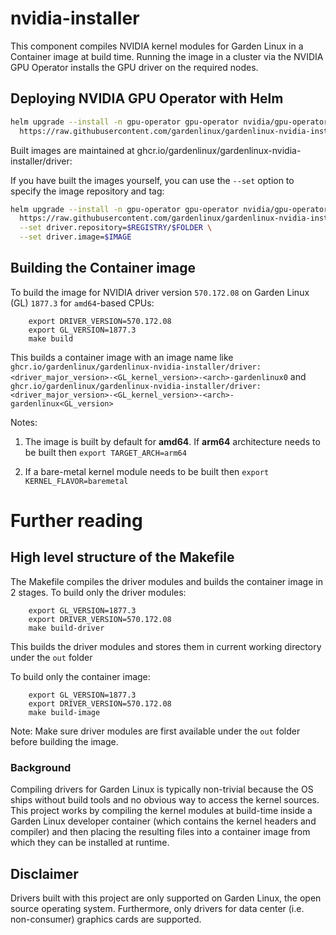 # nvidia-installer

This component compiles NVIDIA kernel modules for Garden Linux in a Container image at build time.
Running the image in a cluster via the NVIDIA GPU Operator installs the GPU driver on the required nodes.

## Deploying NVIDIA GPU Operator with Helm

```bash
helm upgrade --install -n gpu-operator gpu-operator nvidia/gpu-operator --values \
  https://raw.githubusercontent.com/gardenlinux/gardenlinux-nvidia-installer/refs/heads/main/helm/gpu-operator-values.yaml
```
Built images are maintained at ghcr.io/gardenlinux/gardenlinux-nvidia-installer/driver:<driver-major-version>

If you have built the images yourself, you can use the `--set` option to specify the image repository and tag:
```bash
helm upgrade --install -n gpu-operator gpu-operator nvidia/gpu-operator --values \
  https://raw.githubusercontent.com/gardenlinux/gardenlinux-nvidia-installer/refs/heads/main/helm/gpu-operator-values.yaml \
  --set driver.repository=$REGISTRY/$FOLDER \
  --set driver.image=$IMAGE
```

## Building the Container image

To build the image for NVIDIA driver version `570.172.08` on Garden Linux (GL) `1877.3` for `amd64`-based CPUs:

```
    export DRIVER_VERSION=570.172.08
    export GL_VERSION=1877.3
    make build
```
This builds a container image with an image name like 
`ghcr.io/gardenlinux/gardenlinux-nvidia-installer/driver:<driver_major_version>-<GL_kernel_version>-<arch>-gardenlinux0`
and 
`ghcr.io/gardenlinux/gardenlinux-nvidia-installer/driver:<driver_major_version>-<GL_kernel_version>-<arch>-gardenlinux<GL_version>`

Notes:
1. The image is built by default for **amd64**. If **arm64** architecture needs to be built then `export TARGET_ARCH=arm64`

2. If a bare-metal kernel module needs to be built then `export KERNEL_FLAVOR=baremetal`

# Further reading

## High level structure of the Makefile

The Makefile compiles the driver modules and builds the container image in 2 stages.
To build only the driver modules:
```
    export GL_VERSION=1877.3
    export DRIVER_VERSION=570.172.08
    make build-driver
```
This builds the driver modules and stores them in current working directory under the `out` folder

To build only the container image: 
```
    export GL_VERSION=1877.3
    export DRIVER_VERSION=570.172.08
    make build-image
```
Note: Make sure driver modules are first available under the `out` folder before building the image.

### Background

Compiling drivers for Garden Linux is typically non-trivial because the OS ships
without build tools and no obvious way to access the kernel sources. This project works
by compiling the kernel modules at build-time inside a Garden Linux developer container
(which contains the kernel headers and compiler) and then placing the resulting files
into a container image from which they can be installed at runtime.

## Disclaimer 

Drivers built with this project are only supported on Garden Linux, the open source operating system. 
Furthermore, only drivers for data center (i.e. non-consumer) graphics cards are supported.
